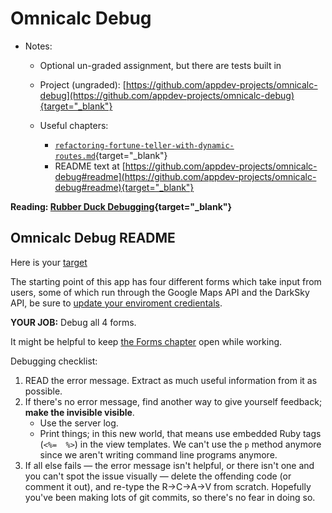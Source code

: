 # Omnicalc Debug

- Notes:

  - Optional un-graded assignment, but there are tests built in

  - Project (ungraded): [https://github.com/appdev-projects/omnicalc-debug](https://github.com/appdev-projects/omnicalc-debug){target="_blank"}

  - Useful chapters:
    - [`refactoring-fortune-teller-with-dynamic-routes.md`](https://github.com/firstdraft/appdev-chapters/blob/benp-edits/refactoring-fortune-teller-with-dynamic-routes.md){target="_blank"}
    - README text at [https://github.com/appdev-projects/omnicalc-debug#readme](https://github.com/appdev-projects/omnicalc-debug#readme){target="_blank"}

**Reading: [Rubber Duck Debugging](https://www.thoughtfulcode.com/rubber-duck-debugging-psychology/){target="_blank"}**

## Omnicalc Debug README

Here is your [target](https://omnicalc-debug.matchthetarget.com/) 

The starting point of this app has four different forms which take input from users, some of which run through the Google Maps API and the DarkSky API, be sure to [update your enviroment credientals](https://chapters.firstdraft.com/chapters/792).  

<strong>YOUR JOB:</strong> Debug all 4 forms.

It might be helpful to keep [the Forms chapter](https://chapters.firstdraft.com/chapters/881) open while working.

Debugging checklist:

 1. READ the error message. Extract as much useful information from it as possible.
 2. If there's no error message, find another way to give yourself feedback; **make the invisible visible**.
    - Use the server log.
    - Print things; in this new world, that means use embedded Ruby tags (`<%=  %>`) in the view templates. We can't use the `p` method anymore since we aren't writing command line programs anymore.
 3. If all else fails — the error message isn't helpful, or there isn't one and you can't spot the issue visually — delete the offending code (or comment it out), and re-type the R→C→A→V from scratch. Hopefully you've been making lots of git commits, so there's no fear in doing so.